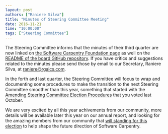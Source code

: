 ```yaml
---
layout: post
authors: ["Raniere Silva"]
title: "Minutes of Steering Committee Meeting"
date: 2016-11-21
time: "10:00:00"
tags: ["Steering Committee"]
---
```

The Steering Committee informs that the minutes of their third quarter are now linked on [the Software Carpentry Foundation page]({{site.url}}/scf/) as well on the [README of the board GitHub repository]({{site.github_url}}/board). If you have critics and suggestions related to the minutes
please send those by email to our Secretary, Raniere Silva, at [raniere@rgaics.com](mailto:raniere@rgaiacs.com).

In the forth and last quarter,
the Steering Committee will focus to wrap and documenting some procedures
to make the transition to the next Steering Committee smoother than this year,
something that started with the [Amending Steering Committee Election Procedures]({{site.url}}/blog/2016/09/election-procedures.html) that you voted last October.

We are very excited by all this year achivements from our community,
more details will be available later this year on our annual report,
and looking for the amazing members from our community
that [will standing for this election]({{site.url}}/blog/2016/10/Call-for-candidates-SC-2017.html) to help shape the future direction of Software Carpentry.
